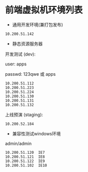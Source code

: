 前端虚拟机环境列表
=================

+ 通用开发环境(兼打包发布)

 ```
 10.200.51.142
 ```

+ 静态资源服务器

 开发测试 (dev):

 user: apps

 passwd: 123qwe 或 apps

 ```
 10.200.51.112
 10.200.51.223
 10.200.51.224
 10.200.51.130
 10.200.51.131
 10.200.51.132
 ```

 上线预演 (staging):

 ```
 10.200.52.184
 ```

+ 兼容性测试windows环境

 admin/admin

 ```
 10.200.51.120  IE7
 10.200.51.121  IE8
 10.200.51.122  IE9
 10.200.51.102  IE10
 ```

